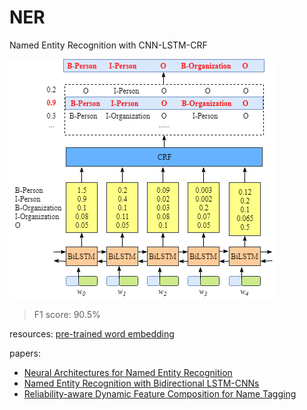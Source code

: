 # NER
Named Entity Recognition with CNN-LSTM-CRF 

![](imgs/lstm_crf.png)

> F1 score: 90.5%

resources: [pre-trained word embedding](http://www.limteng.com/research/2018/05/14/pretrained-word-embeddings.html)

papers:
+ [Neural Architectures for Named Entity Recognition](https://arxiv.org/abs/1603.01360)
+ [Named Entity Recognition with Bidirectional LSTM-CNNs](https://arxiv.org/abs/1511.08308)
+ [Reliability-aware Dynamic Feature Composition for Name Tagging](https://www.aclweb.org/anthology/P19-1016)
